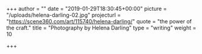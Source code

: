 +++
author = ""
date = "2019-01-29T18:30:45+00:00"
picture = "/uploads/helena-darling-02.jpg"
projecturl = "https://scene360.com/art/115740/helena-darling/"
quote = "the power of the craft."
title = "Photography by Helena Darling"
type = "writing"
weight = 10

+++

